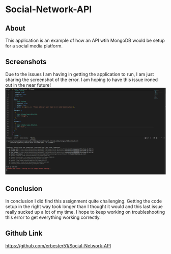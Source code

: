 # Social-Network-API

## About
This application is an example of how an API wtih MongoDB would be setup for a social media platform.

## Screenshots
Due to the issues I am having in getting the application to run, I am just sharing the screenshot of the error. I am hoping to have this issue ironed out in the near future!
![Alt text](image.png)

## Conclusion
In conclusion I did find this assignment quite challenging. Getting the code setup in the right way took longer than I thought it would and this last issue really sucked up a lot of my time. I hope to keep working on troubleshooting this error to get everything working correctly.

## Github Link
https://github.com/erbester51/Social-Network-API 